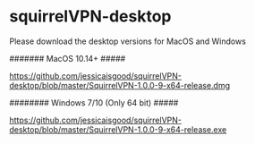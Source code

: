 # squirrelVPN-desktop
Please download the desktop versions for MacOS and Windows

####### MacOS 10.14+ #####

https://github.com/jessicaisgood/squirrelVPN-desktop/blob/master/SquirrelVPN-1.0.0-9-x64-release.dmg


######## Windows 7/10 (Only 64 bit) #####

https://github.com/jessicaisgood/squirrelVPN-desktop/blob/master/SquirrelVPN-1.0.0-9-x64-release.exe


